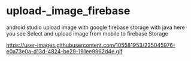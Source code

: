 # upload-_image_firebase
android studio upload image with google firebase storage with java 
here you see Select and upload image from mobile to firebase Storage


https://user-images.githubusercontent.com/105581953/235045976-e0a73e0a-d13d-4824-be29-191ee9962d4e.gif

